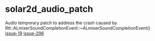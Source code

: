 # solar2d_audio_patch

Audio temporary patch to address the crash caused by Rtt::ALmixerSoundCompletionEvent::~ALmixerSoundCompletionEvent()  [issue-19](https://github.com/coronalabs/corona/issues/19) [issue-296](https://github.com/coronalabs/corona/issues/296)
